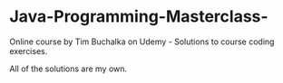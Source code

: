 # Java-Programming-Masterclass-
Online course by Tim Buchalka on Udemy - Solutions to course coding exercises. 

All of the solutions are my own.
